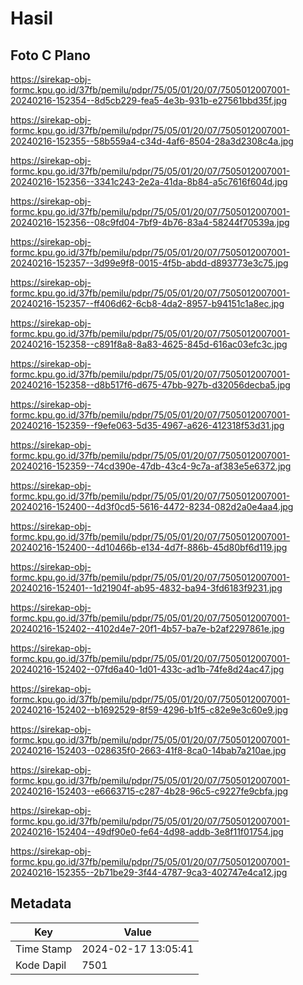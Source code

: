 # Hasil

## Foto C Plano

https://sirekap-obj-formc.kpu.go.id/37fb/pemilu/pdpr/75/05/01/20/07/7505012007001-20240216-152354--8d5cb229-fea5-4e3b-931b-e27561bbd35f.jpg

https://sirekap-obj-formc.kpu.go.id/37fb/pemilu/pdpr/75/05/01/20/07/7505012007001-20240216-152355--58b559a4-c34d-4af6-8504-28a3d2308c4a.jpg

https://sirekap-obj-formc.kpu.go.id/37fb/pemilu/pdpr/75/05/01/20/07/7505012007001-20240216-152356--3341c243-2e2a-41da-8b84-a5c7616f604d.jpg

https://sirekap-obj-formc.kpu.go.id/37fb/pemilu/pdpr/75/05/01/20/07/7505012007001-20240216-152356--08c9fd04-7bf9-4b76-83a4-58244f70539a.jpg

https://sirekap-obj-formc.kpu.go.id/37fb/pemilu/pdpr/75/05/01/20/07/7505012007001-20240216-152357--3d99e9f8-0015-4f5b-abdd-d893773e3c75.jpg

https://sirekap-obj-formc.kpu.go.id/37fb/pemilu/pdpr/75/05/01/20/07/7505012007001-20240216-152357--ff406d62-6cb8-4da2-8957-b94151c1a8ec.jpg

https://sirekap-obj-formc.kpu.go.id/37fb/pemilu/pdpr/75/05/01/20/07/7505012007001-20240216-152358--c891f8a8-8a83-4625-845d-616ac03efc3c.jpg

https://sirekap-obj-formc.kpu.go.id/37fb/pemilu/pdpr/75/05/01/20/07/7505012007001-20240216-152358--d8b517f6-d675-47bb-927b-d32056decba5.jpg

https://sirekap-obj-formc.kpu.go.id/37fb/pemilu/pdpr/75/05/01/20/07/7505012007001-20240216-152359--f9efe063-5d35-4967-a626-412318f53d31.jpg

https://sirekap-obj-formc.kpu.go.id/37fb/pemilu/pdpr/75/05/01/20/07/7505012007001-20240216-152359--74cd390e-47db-43c4-9c7a-af383e5e6372.jpg

https://sirekap-obj-formc.kpu.go.id/37fb/pemilu/pdpr/75/05/01/20/07/7505012007001-20240216-152400--4d3f0cd5-5616-4472-8234-082d2a0e4aa4.jpg

https://sirekap-obj-formc.kpu.go.id/37fb/pemilu/pdpr/75/05/01/20/07/7505012007001-20240216-152400--4d10466b-e134-4d7f-886b-45d80bf6d119.jpg

https://sirekap-obj-formc.kpu.go.id/37fb/pemilu/pdpr/75/05/01/20/07/7505012007001-20240216-152401--1d21904f-ab95-4832-ba94-3fd6183f9231.jpg

https://sirekap-obj-formc.kpu.go.id/37fb/pemilu/pdpr/75/05/01/20/07/7505012007001-20240216-152402--4102d4e7-20f1-4b57-ba7e-b2af2297861e.jpg

https://sirekap-obj-formc.kpu.go.id/37fb/pemilu/pdpr/75/05/01/20/07/7505012007001-20240216-152402--07fd6a40-1d01-433c-ad1b-74fe8d24ac47.jpg

https://sirekap-obj-formc.kpu.go.id/37fb/pemilu/pdpr/75/05/01/20/07/7505012007001-20240216-152402--b1692529-8f59-4296-b1f5-c82e9e3c60e9.jpg

https://sirekap-obj-formc.kpu.go.id/37fb/pemilu/pdpr/75/05/01/20/07/7505012007001-20240216-152403--028635f0-2663-41f8-8ca0-14bab7a210ae.jpg

https://sirekap-obj-formc.kpu.go.id/37fb/pemilu/pdpr/75/05/01/20/07/7505012007001-20240216-152403--e6663715-c287-4b28-96c5-c9227fe9cbfa.jpg

https://sirekap-obj-formc.kpu.go.id/37fb/pemilu/pdpr/75/05/01/20/07/7505012007001-20240216-152404--49df90e0-fe64-4d98-addb-3e8f11f01754.jpg

https://sirekap-obj-formc.kpu.go.id/37fb/pemilu/pdpr/75/05/01/20/07/7505012007001-20240216-152355--2b71be29-3f44-4787-9ca3-402747e4ca12.jpg


## Metadata

| Key        | Value               |
| ---------- | ------------------- |
| Time Stamp | 2024-02-17 13:05:41 |
| Kode Dapil | 7501                |




